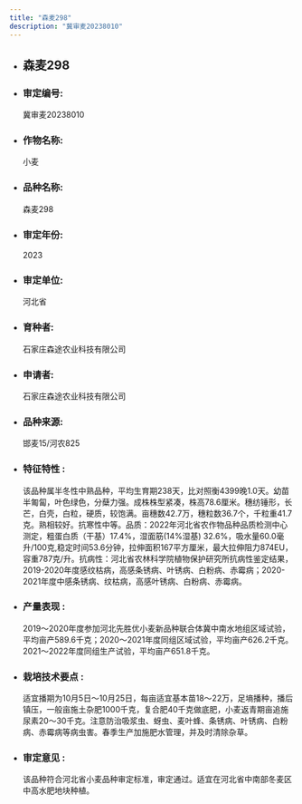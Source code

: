 ```yaml
---
title: "森麦298"
description: "冀审麦20238010"
---
```

* ## 森麦298
* ###  审定编号:  
   冀审麦20238010

*  ### 作物名称:  
   小麦

*   ###  品种名称: 
    森麦298

*   ### 审定年份: 
    2023

*   ### 审定单位:  
    河北省

*   ### 育种者:  
    石家庄森途农业科技有限公司

*   ### 申请者:  
    石家庄森途农业科技有限公司

*   ### 品种来源:  
    邯麦15/河农825

*   ### 特征特性 : 
    该品种属半冬性中熟品种，平均生育期238天，比对照衡4399晚1.0天。幼苗半匍匐，叶色绿色，分蘖力强。成株株型紧凑，株高78.6厘米。穗纺锤形，长芒，白壳，白粒，硬质，较饱满。亩穗数42.7万，穗粒数36.7个，千粒重41.7克。熟相较好。抗寒性中等。品质：2022年河北省农作物品种品质检测中心测定，粗蛋白质（干基）17.4%，湿面筋(14%湿基) 32.6%，吸水量60.0毫升/100克,稳定时间53.6分钟，拉伸面积167平方厘米，最大拉伸阻力874EU，容重787克/升。抗病性：河北省农林科学院植物保护研究所抗病性鉴定结果，2019-2020年度感纹枯病，高感条锈病、叶锈病、白粉病、赤霉病；2020-2021年度中感条锈病、纹枯病，高感叶锈病、白粉病、赤霉病。

*   ### 产量表现 : 
    2019～2020年度参加河北先胜优小麦新品种联合体冀中南水地组区域试验，平均亩产589.6千克；2020～2021年度同组区域试验，平均亩产626.2千克。2021～2022年度同组生产试验，平均亩产651.8千克。

*   ### 栽培技术要点 : 
    适宜播期为10月5日～10月25日，每亩适宜基本苗18～22万，足墒播种，播后镇压，一般亩施土杂肥1000千克，复合肥40千克做底肥，小麦返青期亩追施尿素20～30千克。注意防治吸浆虫、蚜虫、麦叶蜂、条锈病、叶锈病、白粉病、赤霉病等病虫害。春季生产加施肥水管理，并及时清除杂草。

*   ### 审定意见 : 
    该品种符合河北省小麦品种审定标准，审定通过。适宜在河北省中南部冬麦区中高水肥地块种植。
